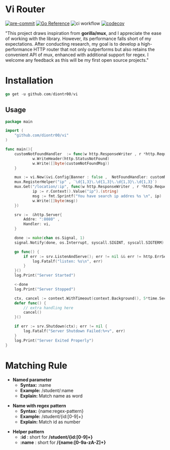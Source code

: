 # Vi Router

[![pre-commit](https://img.shields.io/badge/pre--commit-enabled-brightgreen?logo=pre-commit)](https://github.com/pre-commit/pre-commit)
[![Go Reference](https://pkg.go.dev/badge/github.com/diontr00/vi.svg)](https://pkg.go.dev/github.com/diontr00/vi)
![ci workflow](https://github.com/diontr00/vi/actions/workflows/ci.yml/badge.svg)
[![codecov](https://codecov.io/gh/diontr00/vi/graph/badge.svg?token=bPz6VDXHae)](https://codecov.io/gh/diontr00/vi)

"This project draws inspiration from **gorilla/mux**, and I appreciate the ease of working with the library. However, its performance falls short of my expectations. After conducting research, my goal is to develop a high-performance HTTP router that not only outperforms but also retains the convenient API of mux, enhanced with additional support for regex. I welcome any feedback as this will be my first open source projects."

# Installation

```go
go get -u github.com/diontr00/vi
```

## Usage

```go
package main

import (
    "github.com/diontr00/vi"
)

func main(){
    customNotFoundHandler  := func(w http.ResponseWriter , r *http.Request) {
			w.WriteHeader(http.StatusNotFound)
			w.Write([]byte(customNotFoundMsg))
    }

    mux := vi.New(&vi.Config{Banner : false ,  NotFoundHandler: customNotFoundHandler})
    mux.RegisterHelper("ip" , `\d{1,3}\.\d{1,3}\.\d{1,3}\.\d{1,3}`)
    mux.Get("/location/:ip", func(w http.ResponseWriter , r *http.Request){
            ip := r.Context().Value("ip").(string)
            msg := fmt.Sprintf("You have search ip addres %s \n", ip)
            w.Write([]byte(msg))
    })

    srv :=  &http.Server{
        Addre: ":8080" ,
        Handler: vi,
    }

    done := make(chan os.Signal, 1)
	signal.Notify(done, os.Interrupt, syscall.SIGINT, syscall.SIGTERM)

	go func() {
		if err := srv.ListenAndServe(); err != nil && err != http.ErrServerClosed {
			log.Fatalf("listen: %s\n", err)
		}
	}()
	log.Print("Server Started")

	<-done
	log.Print("Server Stopped")

	ctx, cancel := context.WithTimeout(context.Background(), 5*time.Second)
	defer func() {
		// extra handling here
		cancel()
	}()

	if err := srv.Shutdown(ctx); err != nil {
		log.Fatalf("Server Shutdown Failed:%+v", err)
	}
	log.Print("Server Exited Properly")
}

```

# Matching Rule

- **Named parameter**
  - **Syntax:** :name
  - **Example:** /student/:name
  - **Explain:** Match name as word

* **Name with regex pattern**
  - **Syntax:** {name:regex-pattern}
  - **Example:** /student/{id:[0-9]+}
  * **Explain:** Match id as number

- **Helper pattern**
  - **:id** : short for **/student/{id:[0-9]+}**
  - **:name** : short for **/{name:[0-9a-zA-Z]+}**
